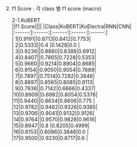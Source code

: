 
2. f1 Score : 각 class 별 f1 score (macro)
	
	2-1.KoBERT                 
	||f1 Score|||| 
	|Class|KoBERT|KoElectra|RNN|CNN|	
	|:------:|:------:|:------:|:------:|:------:|         
	| 1|0.9191||0.8713|0.8412|0.7753|                
	| 2|0.5333||0.4   |0.1428|0.0   |                
	| 3|0.9236||0.8880|0.8388|0.6912|                
	| 4|0.8407||0.7865|0.7228|0.5353|                
	| 5|0.9660||0.9214|0.8904|0.8685|                
	| 6|0.9154||0.9050|0.9054|0.7689|                
	| 7|0.7897||0.7514|0.7282|0.3846|                
	| 8|0.8897||0.8565|0.8085|0.8113|                
	| 9|0.7936||0.7142|0.6666|0.4337|                
	|10|0.8909||0.6982|0.8054|0.5376|                
	|11|0.9440||0.8634|0.8606|0.775 |                
	|12|0.9782||0.9462|0.9326|0.9385|                
	|13|0.9706||0.9041|0.9132|0.9126|                
	|14|0.9764||0.9570|0.9828|0.9616|                
	|15|0.8947||0.8   |0.8205|0.4999|                
	|16|0.6153||0.6086|0.3846|0.0   |                
	|17|0.9500||0.9230|0.8717|0.6   |                
	
